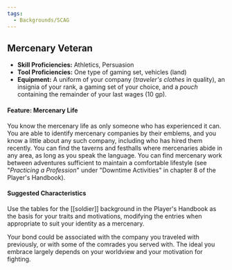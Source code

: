 ```yaml
---
tags:
  - Backgrounds/SCAG
---
```

## Mercenary Veteran

- **Skill Proficiencies:** Athletics, Persuasion
- **Tool Proficiencies:** One type of gaming set, vehicles (land)
- **Equipment:** A uniform of your company (*traveler's clothes* in quality), an insignia of your rank, a gaming set of your choice, and a *pouch* containing the remainder of your last wages (10 gp).

#### Feature: Mercenary Life

You know the mercenary life as only someone who has experienced it can. You are able to identify mercenary companies by their emblems, and you know a little about any such company, including who has hired them recently. You can find the taverns and festhalls where mercenaries abide in any area, as long as you speak the language. You can find mercenary work between adventures sufficient to maintain a comfortable lifestyle (see "*Practicing a Profession*" under "Downtime Activities" in chapter 8 of the Player's Handbook).

#### Suggested Characteristics

Use the tables for the [[soldier]] background in the Player's Handbook as the basis for your traits and motivations, modifying the entries when appropriate to suit your identity as a mercenary.

Your bond could be associated with the company you traveled with previously, or with some of the comrades you served with. The ideal you embrace largely depends on your worldview and your motivation for fighting.
